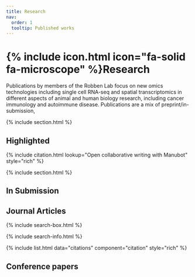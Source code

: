 ```yaml
---
title: Research
nav:
  order: 1
  tooltip: Published works
---
```


# {% include icon.html icon="fa-solid fa-microscope" %}Research

Publications by members of the Robben Lab focus on new omics technologies including single cell RNA-seq and spatial transcriptomics in different aspects of animal and human biology research, including cancer immunology and autoimmune disease. Publications are a mix of preprint/in-submission, 

{% include section.html %}

## Highlighted

{% include citation.html lookup="Open collaborative writing with Manubot" style="rich" %}

{% include section.html %}

## In Submission

## Journal Articles

{% include search-box.html %}

{% include search-info.html %}

{% include list.html data="citations" component="citation" style="rich" %}

## Conference papers


